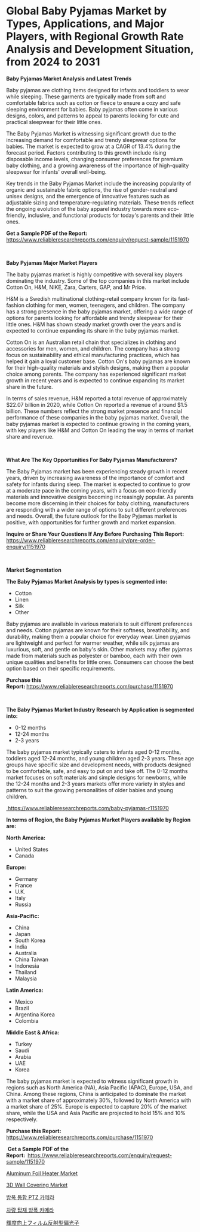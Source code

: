 <p><h1>Global Baby Pyjamas Market by Types, Applications, and Major Players, with Regional Growth Rate Analysis and Development Situation, from 2024 to 2031</h1></p><p><strong>Baby Pyjamas Market Analysis and Latest Trends</strong></p>
<p><p>Baby pyjamas are clothing items designed for infants and toddlers to wear while sleeping. These garments are typically made from soft and comfortable fabrics such as cotton or fleece to ensure a cozy and safe sleeping environment for babies. Baby pyjamas often come in various designs, colors, and patterns to appeal to parents looking for cute and practical sleepwear for their little ones.</p><p>The Baby Pyjamas Market is witnessing significant growth due to the increasing demand for comfortable and trendy sleepwear options for babies. The market is expected to grow at a CAGR of 13.4% during the forecast period. Factors contributing to this growth include rising disposable income levels, changing consumer preferences for premium baby clothing, and a growing awareness of the importance of high-quality sleepwear for infants' overall well-being.</p><p>Key trends in the Baby Pyjamas Market include the increasing popularity of organic and sustainable fabric options, the rise of gender-neutral and unisex designs, and the emergence of innovative features such as adjustable sizing and temperature-regulating materials. These trends reflect the ongoing evolution of the baby apparel industry towards more eco-friendly, inclusive, and functional products for today's parents and their little ones.</p></p>
<p><strong>Get a Sample PDF of the Report:&nbsp;</strong> <a href="https://www.reliableresearchreports.com/enquiry/request-sample/1151970">https://www.reliableresearchreports.com/enquiry/request-sample/1151970</a></p>
<p>&nbsp;</p>
<p><strong>Baby Pyjamas Major Market Players</strong></p>
<p><p>The baby pyjamas market is highly competitive with several key players dominating the industry. Some of the top companies in this market include Cotton On, H&M, NIKE, Zara, Carters, GAP, and Mr Price.</p><p>H&M is a Swedish multinational clothing-retail company known for its fast-fashion clothing for men, women, teenagers, and children. The company has a strong presence in the baby pyjamas market, offering a wide range of options for parents looking for affordable and trendy sleepwear for their little ones. H&M has shown steady market growth over the years and is expected to continue expanding its share in the baby pyjamas market.</p><p>Cotton On is an Australian retail chain that specializes in clothing and accessories for men, women, and children. The company has a strong focus on sustainability and ethical manufacturing practices, which has helped it gain a loyal customer base. Cotton On's baby pyjamas are known for their high-quality materials and stylish designs, making them a popular choice among parents. The company has experienced significant market growth in recent years and is expected to continue expanding its market share in the future.</p><p>In terms of sales revenue, H&M reported a total revenue of approximately $22.07 billion in 2020, while Cotton On reported a revenue of around $1.5 billion. These numbers reflect the strong market presence and financial performance of these companies in the baby pyjamas market. Overall, the baby pyjamas market is expected to continue growing in the coming years, with key players like H&M and Cotton On leading the way in terms of market share and revenue.</p></p>
<p>&nbsp;</p>
<p><strong>What Are The Key Opportunities For Baby Pyjamas Manufacturers?</strong></p>
<p><p>The Baby Pyjamas market has been experiencing steady growth in recent years, driven by increasing awareness of the importance of comfort and safety for infants during sleep. The market is expected to continue to grow at a moderate pace in the coming years, with a focus on eco-friendly materials and innovative designs becoming increasingly popular. As parents become more discerning in their choices for baby clothing, manufacturers are responding with a wider range of options to suit different preferences and needs. Overall, the future outlook for the Baby Pyjamas market is positive, with opportunities for further growth and market expansion.</p></p>
<p><strong>Inquire or Share Your Questions If Any Before Purchasing This Report:</strong> <a href="https://www.reliableresearchreports.com/enquiry/pre-order-enquiry/1151970">https://www.reliableresearchreports.com/enquiry/pre-order-enquiry/1151970</a></p>
<p>&nbsp;</p>
<p><strong>Market Segmentation</strong></p>
<p><strong>The Baby Pyjamas Market Analysis by types is segmented into:</strong></p>
<p><ul><li>Cotton</li><li>Linen</li><li>Silk</li><li>Other</li></ul></p>
<p><p>Baby pyjamas are available in various materials to suit different preferences and needs. Cotton pyjamas are known for their softness, breathability, and durability, making them a popular choice for everyday wear. Linen pyjamas are lightweight and perfect for warmer weather, while silk pyjamas are luxurious, soft, and gentle on baby's skin. Other markets may offer pyjamas made from materials such as polyester or bamboo, each with their own unique qualities and benefits for little ones. Consumers can choose the best option based on their specific requirements.</p></p>
<p><strong>Purchase this Report:&nbsp;</strong><a href="https://www.reliableresearchreports.com/purchase/1151970">https://www.reliableresearchreports.com/purchase/1151970</a></p>
<p>&nbsp;</p>
<p><strong>The Baby Pyjamas Market Industry Research by Application is segmented into:</strong></p>
<p><ul><li>0-12 months</li><li>12-24 months</li><li>2-3 years</li></ul></p>
<p><p>The baby pyjamas market typically caters to infants aged 0-12 months, toddlers aged 12-24 months, and young children aged 2-3 years. These age groups have specific size and development needs, with products designed to be comfortable, safe, and easy to put on and take off. The 0-12 months market focuses on soft materials and simple designs for newborns, while the 12-24 months and 2-3 years markets offer more variety in styles and patterns to suit the growing personalities of older babies and young children.</p></p>
<p><a href="https://www.reliableresearchreports.com/baby-pyjamas-r1151970">&nbsp;https://www.reliableresearchreports.com/baby-pyjamas-r1151970</a></p>
<p><strong>In terms of Region, the Baby Pyjamas Market Players available by Region are:</strong></p>
<p>
    <p> <strong> North America: </strong>
        <ul>
            <li>United States</li>
            <li>Canada</li>
        </ul>
        </p> 
    <p> <strong> Europe: </strong>
        <ul>
            <li>Germany</li>
            <li>France</li>
            <li>U.K.</li>
            <li>Italy</li>
            <li>Russia</li>
        </ul>
        </p> 
    <p> <strong> Asia-Pacific: </strong>
        <ul>
            <li>China</li>
            <li>Japan</li>
            <li>South Korea</li>
            <li>India</li>
            <li>Australia</li>
            <li>China Taiwan</li>
            <li>Indonesia</li>
            <li>Thailand</li>
            <li>Malaysia</li>
        </ul>
        </p> 
    <p> <strong> Latin America: </strong>
        <ul>
            <li>Mexico</li>
            <li>Brazil</li>
            <li>Argentina Korea</li>
            <li>Colombia</li>
        </ul>
        </p> 
    <p> <strong> Middle East & Africa: </strong>
        <ul>
            <li>Turkey</li>
            <li>Saudi</li>
            <li>Arabia</li>
            <li>UAE</li>
            <li>Korea</li>
        </ul>
    </p>
    </p>
<p><p>The baby pyjamas market is expected to witness significant growth in regions such as North America (NA), Asia Pacific (APAC), Europe, USA, and China. Among these regions, China is anticipated to dominate the market with a market share of approximately 30%, followed by North America with a market share of 25%. Europe is expected to capture 20% of the market share, while the USA and Asia Pacific are projected to hold 15% and 10% respectively.</p></p>
<p><strong>Purchase this Report: </strong><a href="https://www.reliableresearchreports.com/purchase/1151970">https://www.reliableresearchreports.com/purchase/1151970</a></p>
<p>&nbsp;<strong>Get a Sample PDF of the Report:&nbsp;&nbsp;</strong><a href="https://www.reliableresearchreports.com/enquiry/request-sample/1151970">https://www.reliableresearchreports.com/enquiry/request-sample/1151970</a></p>
<p><strong></strong></p>
<p><p><a href="https://github.com/kmatchooka/Market-Research-Report-List-1/blob/main/aluminum-foil-heater-market.md">Aluminum Foil Heater Market</a></p><p><a href="https://github.com/zmnbyevx75/Market-Research-Report-List-1/blob/main/3d-wall-covering-market.md">3D Wall Covering Market</a></p><p><a href="https://github.com/brendon65677/Market-Research-Report-List-1/blob/main/7203207153767.md">방폭 통합 PTZ 카메라</a></p><p><a href="https://github.com/Marcosoenrt565736/Market-Research-Report-List-1/blob/main/8734255153768.md">차량 탑재 방폭 카메라</a></p><p><a href="https://github.com/KenyonJohns/Market-Research-Report-List-1/blob/main/1123180145477.md">輝度向上フィルム反射型偏光子</a></p></p>